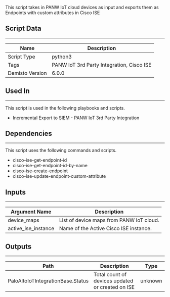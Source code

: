 This script takes in PANW IoT cloud devices as input and exports them as Endpoints with custom attributes in Cisco ISE
## Script Data
---

| **Name** | **Description** |
| --- | --- |
| Script Type | python3 |
| Tags | PANW IoT 3rd Party Integration, Cisco ISE |
| Demisto Version | 6.0.0 |

## Used In
---
This script is used in the following playbooks and scripts.
* Incremental Export to SIEM - PANW IoT 3rd Party Integration

## Dependencies
---
This script uses the following commands and scripts.
* cisco-ise-get-endpoint-id
* cisco-ise-get-endpoint-id-by-name
* cisco-ise-create-endpoint
* cisco-ise-update-endpoint-custom-attribute

## Inputs
---

| **Argument Name** | **Description** |
| --- | --- |
| device_maps | List of device maps from PANW IoT cloud. |
| active_ise_instance | Name of the Active Cisco ISE instance. |

## Outputs
---

| **Path** | **Description** | **Type** |
| --- | --- | --- |
| PaloAltoIoTIntegrationBase.Status | Total count of devices updated or created on ISE | unknown |
